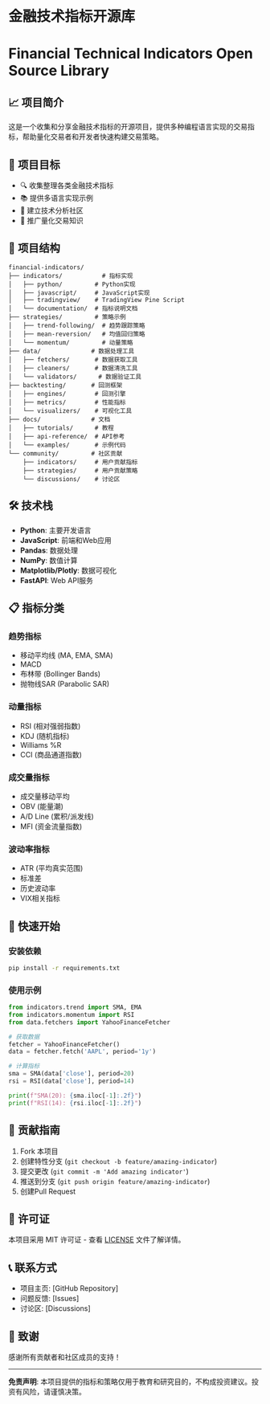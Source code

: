 # 金融技术指标开源库
# Financial Technical Indicators Open Source Library

## 📈 项目简介
这是一个收集和分享金融技术指标的开源项目，提供多种编程语言实现的交易指标，帮助量化交易者和开发者快速构建交易策略。

## 🎯 项目目标
- 🔍 收集整理各类金融技术指标
- 📚 提供多语言实现示例
- 🤝 建立技术分析社区
- 🚀 推广量化交易知识

## 📁 项目结构
```
financial-indicators/
├── indicators/           # 指标实现
│   ├── python/         # Python实现
│   ├── javascript/     # JavaScript实现
│   ├── tradingview/    # TradingView Pine Script
│   └── documentation/  # 指标说明文档
├── strategies/         # 策略示例
│   ├── trend-following/  # 趋势跟踪策略
│   ├── mean-reversion/   # 均值回归策略
│   └── momentum/         # 动量策略
├── data/              # 数据处理工具
│   ├── fetchers/       # 数据获取工具
│   ├── cleaners/       # 数据清洗工具
│   └── validators/      # 数据验证工具
├── backtesting/       # 回测框架
│   ├── engines/        # 回测引擎
│   ├── metrics/        # 性能指标
│   └── visualizers/    # 可视化工具
├── docs/              # 文档
│   ├── tutorials/      # 教程
│   ├── api-reference/  # API参考
│   └── examples/       # 示例代码
└── community/         # 社区贡献
    ├── indicators/     # 用户贡献指标
    ├── strategies/     # 用户贡献策略
    └── discussions/    # 讨论区
```

## 🛠️ 技术栈
- **Python**: 主要开发语言
- **JavaScript**: 前端和Web应用
- **Pandas**: 数据处理
- **NumPy**: 数值计算
- **Matplotlib/Plotly**: 数据可视化
- **FastAPI**: Web API服务

## 📋 指标分类
### 趋势指标
- 移动平均线 (MA, EMA, SMA)
- MACD
- 布林带 (Bollinger Bands)
- 抛物线SAR (Parabolic SAR)

### 动量指标
- RSI (相对强弱指数)
- KDJ (随机指标)
- Williams %R
- CCI (商品通道指数)

### 成交量指标
- 成交量移动平均
- OBV (能量潮)
- A/D Line (累积/派发线)
- MFI (资金流量指数)

### 波动率指标
- ATR (平均真实范围)
- 标准差
- 历史波动率
- VIX相关指标

## 🚀 快速开始

### 安装依赖
```bash
pip install -r requirements.txt
```

### 使用示例
```python
from indicators.trend import SMA, EMA
from indicators.momentum import RSI
from data.fetchers import YahooFinanceFetcher

# 获取数据
fetcher = YahooFinanceFetcher()
data = fetcher.fetch('AAPL', period='1y')

# 计算指标
sma = SMA(data['close'], period=20)
rsi = RSI(data['close'], period=14)

print(f"SMA(20): {sma.iloc[-1]:.2f}")
print(f"RSI(14): {rsi.iloc[-1]:.2f}")
```

## 🤝 贡献指南
1. Fork 本项目
2. 创建特性分支 (`git checkout -b feature/amazing-indicator`)
3. 提交更改 (`git commit -m 'Add amazing indicator'`)
4. 推送到分支 (`git push origin feature/amazing-indicator`)
5. 创建Pull Request

## 📄 许可证
本项目采用 MIT 许可证 - 查看 [LICENSE](LICENSE) 文件了解详情。

## 📞 联系方式
- 项目主页: [GitHub Repository]
- 问题反馈: [Issues]
- 讨论区: [Discussions]

## 🙏 致谢
感谢所有贡献者和社区成员的支持！

---

**免责声明**: 本项目提供的指标和策略仅用于教育和研究目的，不构成投资建议。投资有风险，请谨慎决策。